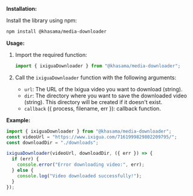 **Installation:**

Install the library using npm:

```bash
npm install @khasama/media-downloader
```

**Usage:**

1. Import the required function:

   ```javascript
   import { ixiguaDownloader } from "@khasama/media-downloader";
   ```

2. Call the `ixiguaDownloader` function with the following arguments:

   - `url`: The URL of the Ixigua video you want to download (string).
   - `dir`: The directory where you want to save the downloaded video (string). This directory will be created if it doesn't exist.
   - `callback` ({ process, filename, err }): callback function.

**Example:**

```javascript
import { ixiguaDownloader } from "@khasama/media-downloader";
const videoUrl = "https://www.ixigua.com/7161999829802209795/";
const downloadDir = "./downloads";

ixiguaDownloader(videoUrl, downloadDir, ({ err }) => {
  if (err) {
    console.error("Error downloading video:", err);
  } else {
    console.log("Video downloaded successfully!");
  }
});
```
